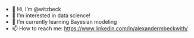 - 👋 Hi, I’m @witzbeck
- 👀 I’m interested in data science!
- 🌱 I’m currently learning Bayesian modeling
- 📫 How to reach me: https://www.linkedin.com/in/alexandermbeckwith/

<!---
witzbeck/witzbeck is a ✨ special ✨ repository because its `README.md` (this file) appears on your GitHub profile.
You can click the Preview link to take a look at your changes.
--->
